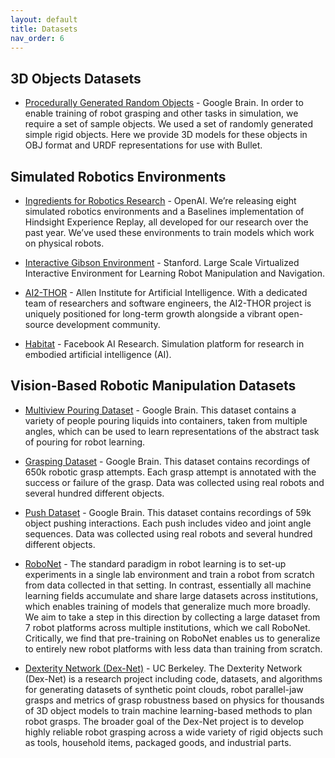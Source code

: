 ```yaml
---
layout: default
title: Datasets
nav_order: 6
---
```


## 3D Objects Datasets

* [Procedurally Generated Random Objects](https://sites.google.com/site/brainrobotdata/home/models) - Google Brain. In order to enable training of robot grasping and other tasks in simulation, we require a set of sample objects.  We used a set of randomly generated simple rigid objects.  Here we provide 3D models for these objects in OBJ format and URDF representations for use with Bullet. 

## Simulated Robotics Environments

* [Ingredients for Robotics Research](https://openai.com/blog/ingredients-for-robotics-research/#requestsforresearchheredition) - OpenAI. We’re releasing eight simulated robotics environments and a Baselines implementation of Hindsight Experience Replay, all developed for our research over the past year. We’ve used these environments to train models which work on physical robots. 

* [Interactive Gibson Environment](http://svl.stanford.edu/gibson2/) - Stanford. Large Scale Virtualized Interactive Environment for Learning Robot Manipulation and Navigation.

* [AI2-THOR](https://ai2thor.allenai.org/) - Allen Institute for Artificial Intelligence. With a dedicated team of researchers and software engineers, the AI2-THOR project is uniquely positioned for long-term growth alongside a vibrant open-source development community.

* [Habitat](https://aihabitat.org/) - Facebook AI Research. Simulation platform for research in embodied artificial intelligence (AI).  

## Vision-Based Robotic Manipulation Datasets

* [Multiview Pouring Dataset](https://sites.google.com/site/brainrobotdata/home/multiview-pouring) - Google Brain. This dataset contains a variety of people pouring liquids into containers, taken from multiple angles, which can be used to learn representations of the abstract task of pouring for robot learning.

* [Grasping Dataset](https://sites.google.com/site/brainrobotdata/home/grasping-dataset) - Google Brain. This dataset contains recordings of 650k robotic grasp attempts. Each grasp attempt is annotated with the success or failure of the grasp. Data was collected using real robots and several hundred different objects.

* [Push Dataset](https://sites.google.com/site/brainrobotdata/home/push-dataset) - Google Brain. This dataset contains recordings of 59k object pushing interactions. Each push includes video and joint angle sequences. Data was collected using real robots and several hundred different objects.

* [RoboNet](https://www.robonet.wiki/) - The standard paradigm in robot learning is to set-up experiments in a single lab environment and train a robot from scratch from data collected in that setting. In contrast, essentially all machine learning fields accumulate and share large datasets across institutions, which enables training of models that generalize much more broadly. We aim to take a step in this direction by collecting a large dataset from 7 robot platforms across multiple institutions, which we call RoboNet. Critically, we find that pre-training on RoboNet enables us to generalize to entirely new robot platforms with less data than training from scratch.

* [Dexterity Network (Dex-Net)](https://berkeleyautomation.github.io/dex-net/) - UC Berkeley. The Dexterity Network (Dex-Net) is a research project including code, datasets, and algorithms for generating datasets of synthetic point clouds, robot parallel-jaw grasps and metrics of grasp robustness based on physics for thousands of 3D object models to train machine learning-based methods to plan robot grasps. The broader goal of the Dex-Net project is to develop highly reliable robot grasping across a wide variety of rigid objects such as tools, household items, packaged goods, and industrial parts. 
